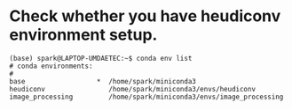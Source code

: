 # Check whether you have heudiconv environment setup.


```
(base) spark@LAPTOP-UMDAETEC:~$ conda env list
# conda environments:
#
base                  *  /home/spark/miniconda3
heudiconv                /home/spark/miniconda3/envs/heudiconv
image_processing         /home/spark/miniconda3/envs/image_processing 
```
